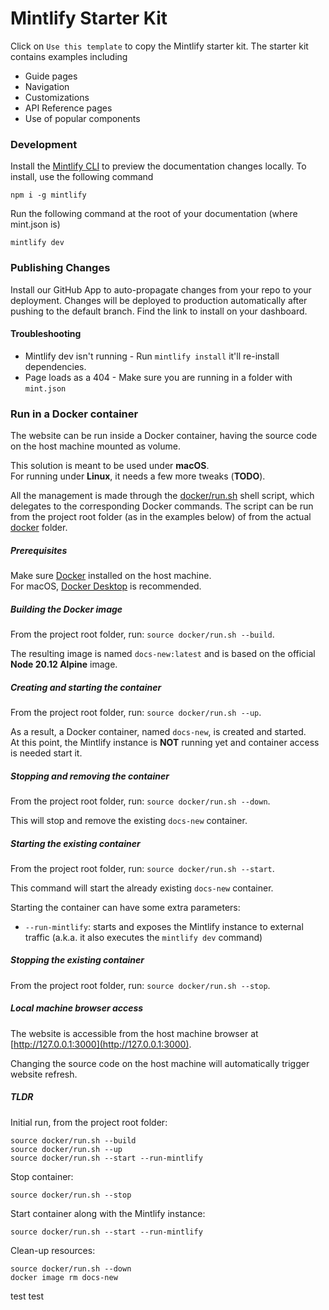 # Mintlify Starter Kit

Click on `Use this template` to copy the Mintlify starter kit. The starter kit contains examples including

- Guide pages
- Navigation
- Customizations
- API Reference pages
- Use of popular components

### Development

Install the [Mintlify CLI](https://www.npmjs.com/package/mintlify) to preview the documentation changes locally. To install, use the following command

```
npm i -g mintlify
```

Run the following command at the root of your documentation (where mint.json is)

```
mintlify dev
```

### Publishing Changes

Install our GitHub App to auto-propagate changes from your repo to your deployment. Changes will be deployed to production automatically after pushing to the default branch. Find the link to install on your dashboard. 

#### Troubleshooting

- Mintlify dev isn't running - Run `mintlify install` it'll re-install dependencies.
- Page loads as a 404 - Make sure you are running in a folder with `mint.json`

### Run in a Docker container

The website can be run inside a Docker container, having the source code on the host machine mounted as volume.

This solution is meant to be used under **macOS**.<br/>
For running under **Linux**, it needs a few more tweaks (**TODO**).

All the management is made through the [docker/run.sh](docker/run.sh) shell script, which delegates to the corresponding Docker commands.
The script can be run from the project root folder (as in the examples below) of from the actual [docker](docker) folder.

##### Prerequisites

Make sure [Docker](https://www.docker.com/) installed on the host machine.<br/>
For macOS, [Docker Desktop](https://www.docker.com/products/docker-desktop/) is recommended.

##### Building the Docker image

From the project root folder, run: ```source docker/run.sh --build```.

The resulting image is named `docs-new:latest` and is based on the official **Node 20.12 Alpine** image.

##### Creating and starting the container

From the project root folder, run: ```source docker/run.sh --up```.

As a result, a Docker container, named `docs-new`, is created and started.<br/>
At this point, the Mintlify instance is **NOT** running yet and container access is needed start it.

##### Stopping and removing the container

From the project root folder, run: ```source docker/run.sh --down```.

This will stop and remove the existing `docs-new` container.

##### Starting the existing container

From the project root folder, run: ```source docker/run.sh --start```.

This command will start the already existing `docs-new` container.

Starting the container can have some extra parameters:
- `--run-mintlify`: starts and exposes the Mintlify instance to external traffic (a.k.a. it also executes the `mintlify dev` command)

##### Stopping the existing container

From the project root folder, run: ```source docker/run.sh --stop```.

##### Local machine browser access

The website is accessible from the host machine browser at [http://127.0.0.1:3000](http://127.0.0.1:3000).

Changing the source code on the host machine will automatically trigger website refresh.

##### TLDR

Initial run, from the project root folder:
```
source docker/run.sh --build
source docker/run.sh --up
source docker/run.sh --start --run-mintlify
```

Stop container:
```
source docker/run.sh --stop
```

Start container along with the Mintlify instance:
```
source docker/run.sh --start --run-mintlify
```

Clean-up resources:
```
source docker/run.sh --down
docker image rm docs-new
```
test test